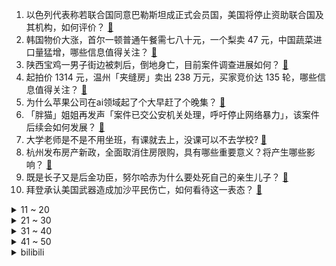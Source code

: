 1. 以色列代表称若联合国同意巴勒斯坦成正式会员国，美国将停止资助联合国及其机构，如何评价？ [:link:](https://www.zhihu.com/question/655361525)
2. 韩国物价大涨，首尔一顿普通午餐需七八十元，一个梨卖 47 元，中国蔬菜进口量猛增，哪些信息值得关注？ [:link:](https://www.zhihu.com/question/655357668)
3. 陕西宝鸡一男子街边被刺后，倒地身亡，目前案件调查进展如何？ [:link:](https://www.zhihu.com/question/655348557)
4. 起拍价 1314 元，温州「夹缝房」卖出 238 万元，买家竞价达 135 轮，哪些信息值得关注？ [:link:](https://www.zhihu.com/question/655224797)
5. 为什么苹果公司在ai领域起了个大早赶了个晚集？ [:link:](https://www.zhihu.com/question/654052205)
6. 「胖猫」姐姐再发声「案件已交公安机关处理，呼吁停止网络暴力」，该案件后续会如何发展？ [:link:](https://www.zhihu.com/question/655316932)
7. 大学老师是不是不用坐班，有课就去上，没课可以不去学校? [:link:](https://www.zhihu.com/question/651667511)
8. 杭州发布房产新政，全面取消住房限购，具有哪些重要意义？将产生哪些影响？ [:link:](https://www.zhihu.com/question/655427156)
9. 既是长子又是后金功臣，努尔哈赤为什么要处死自己的亲生儿子？ [:link:](https://www.zhihu.com/question/591115930)
10. 拜登承认美国武器造成加沙平民伤亡，如何看待这一表态？ [:link:](https://www.zhihu.com/question/655425956)
<details>
<summary>11 ~ 20</summary>

11. 如何含蓄地表达喜欢？ [:link:](https://www.zhihu.com/question/654752418)
12. 魏武卒到底有多厉害？为何后期不能重建一支魏武卒？ [:link:](https://www.zhihu.com/question/498197235)
13. 「延长假期」频频出圈，心理层面真的有「可以人为延长某种观感」的说法或能力吗？ [:link:](https://www.zhihu.com/question/654470015)
14. 能留下你相册里第一张照片吗? [:link:](https://www.zhihu.com/question/647709694)
15. 为什么小鹏G6销量下滑这么严重？ [:link:](https://www.zhihu.com/question/654234895)
16. 我家孩子一直用一模一样的话回我，这是心理疾病吗？ [:link:](https://www.zhihu.com/question/654670442)
17. 为什么直到现在，《原神》的元素反应机制都没有被模仿？ [:link:](https://www.zhihu.com/question/655314579)
18. 世界首例自体再生胰岛移植成功，25 年糖尿病病史患者被治愈，该技术具有哪些意义？ [:link:](https://www.zhihu.com/question/655236314)
19. 《火锅》票房大扑街导演丁晟直播落泪，为什么这部电影票房不及预期？重新上映票房会好吗？ [:link:](https://www.zhihu.com/question/654927520)
20. 欧洲自然科学院中国代表处回应「院士头衔花  40  万就能买」言论，称院士资格不售卖 ，如何评价此事？ [:link:](https://www.zhihu.com/question/655215603)
</details>
<details>
<summary>21 ~ 30</summary>

21. 民宗局回应「和尚开宾利载女眷出入寺庙」事件，称「他只是为香客开门」，如何看待此事？ [:link:](https://www.zhihu.com/question/655234982)
22. 23-24赛季欧冠半决赛皇马2：1拜仁，总比分4：3，皇马补时绝杀，晋级决赛，如何评价本场比赛？ [:link:](https://www.zhihu.com/question/655392019)
23. 山东航空客机偏出跑道事件调查「明知大雨仍着陆，事故发生前跑道曾被要求整改」，责任如何划分？ [:link:](https://www.zhihu.com/question/655308925)
24. 40岁失业，手里有400万，该如何生存? [:link:](https://www.zhihu.com/question/649396150)
25. 假如你是永生者，你被埋入地幔之中，你有任何方法自救吗？ [:link:](https://www.zhihu.com/question/654330073)
26. 如何评价《一人之下漫画》671话情报？ [:link:](https://www.zhihu.com/question/655344996)
27. 2024 季中冠军赛GEN 3:0 FNC，如何评价这场比赛？ [:link:](https://www.zhihu.com/question/655345774)
28. 为什么骑公路车能轻易体验到运动的快感，但跑步却很难体验到？ [:link:](https://www.zhihu.com/question/654594836)
29. 为什么F1没有中国车队? [:link:](https://www.zhihu.com/question/35172924)
30. 《哈迪斯 2》Steam 好评率达 98%，该游戏都在哪些方面获得了玩家的好评？ [:link:](https://www.zhihu.com/question/655209645)
</details>
<details>
<summary>31 ~ 40</summary>

31. 如何评价苹果最新推出的基于m4芯片的iPad Pro？ [:link:](https://www.zhihu.com/question/655283483)
32. 不懂就问，手机曲面屏到底好在哪里？ [:link:](https://www.zhihu.com/question/390769168)
33. 你认为什么是「假期综合征」？「情绪一松一紧很难受」该如何调整心态？ [:link:](https://www.zhihu.com/question/654469997)
34. 分手后冲动提离职被秒批，公司这么做是理性思维还是冷漠无情？ [:link:](https://www.zhihu.com/question/655209341)
35. 上海限购政策未现调整，有中介、开发商忍不住自行松绑，先收 10 万意向金，哪些信息值得关注？ [:link:](https://www.zhihu.com/question/655275318)
36. 五公里跑了一半想放弃，该怎么激励自己？ [:link:](https://www.zhihu.com/question/654331909)
37. 2024有哪些良心好用的吹风机推荐？ [:link:](https://www.zhihu.com/question/648895341)
38. 为什么游戏公司不用专业画家做美术，而是选择聘请绘圈画师？ [:link:](https://www.zhihu.com/question/655146718)
39. 出生半年后再没见过父亲， 12  岁男孩上诉法院要求父亲每月探望一次，如何看待此事？ [:link:](https://www.zhihu.com/question/655213932)
40. 23-24 赛季 NBA骑士 95:120 凯尔特人，如何评价这场比赛？ [:link:](https://www.zhihu.com/question/655306365)
</details>
<details>
<summary>41 ~ 50</summary>

41. 苹果手机建议换电池吗？ [:link:](https://www.zhihu.com/question/451161018)
42. 4 月乘用车零售同比下降 2%，新能源车环比零增长，为何 4 月销量低迷？哪些信息值得关注？ [:link:](https://www.zhihu.com/question/655381880)
43. 文笔挑战：“午休时分，阳光洒落，______”，你会怎么接下一句？ [:link:](https://www.zhihu.com/question/655281257)
44. 生活真的会苦尽甘来吗？ [:link:](https://www.zhihu.com/question/331496868)
45. 高速路上突然窜出行人是猛打方向避让还是让速不让道？ [:link:](https://www.zhihu.com/question/654117868)
46. 恩爱夫妻感情变淡，就像白开水一样没感觉，该怎么办？ [:link:](https://www.zhihu.com/question/653195937)
47. 主力中锋、联盟最佳防守者戈贝尔都没上，森林狼怎么就2比0领先掘金了？ [:link:](https://www.zhihu.com/question/655246796)
48. 假期是你的「情绪出口」吗？你在假期的「情绪解压」秘诀是什么？ [:link:](https://www.zhihu.com/question/654470009)
49. 你认为对宠物应该保持怎样的态度才是尊重和爱它？ [:link:](https://www.zhihu.com/question/651356670)
50. 5 月 8 日市场全天震荡：创业板指收跌 1.45% ，合成生物概念股再度爆发，如何看待今日 A 股？ [:link:](https://www.zhihu.com/question/655317187)
</details><details>
<summary>bilibili</summary>

</details>